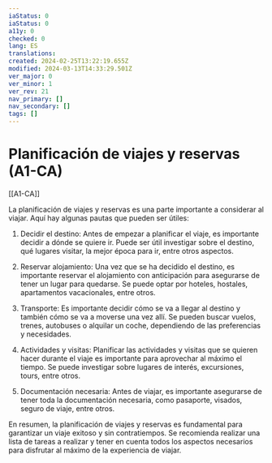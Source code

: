 ```yaml
---
iaStatus: 0
iaStatus: 0
a11y: 0
checked: 0
lang: ES
translations: 
created: 2024-02-25T13:22:19.655Z
modified: 2024-03-13T14:33:29.501Z
ver_major: 0
ver_minor: 1
ver_rev: 21
nav_primary: []
nav_secondary: []
tags: []
---
```

# Planificación de viajes y reservas (A1-CA)

[[A1-CA]]

La planificación de viajes y reservas es una parte importante a considerar al viajar. Aquí hay algunas pautas que pueden ser útiles:

1. Decidir el destino: Antes de empezar a planificar el viaje, es importante decidir a dónde se quiere ir. Puede ser útil investigar sobre el destino, qué lugares visitar, la mejor época para ir, entre otros aspectos.

2. Reservar alojamiento: Una vez que se ha decidido el destino, es importante reservar el alojamiento con anticipación para asegurarse de tener un lugar para quedarse. Se puede optar por hoteles, hostales, apartamentos vacacionales, entre otros.

3. Transporte: Es importante decidir cómo se va a llegar al destino y también cómo se va a moverse una vez allí. Se pueden buscar vuelos, trenes, autobuses o alquilar un coche, dependiendo de las preferencias y necesidades.

4. Actividades y visitas: Planificar las actividades y visitas que se quieren hacer durante el viaje es importante para aprovechar al máximo el tiempo. Se puede investigar sobre lugares de interés, excursiones, tours, entre otros.

5. Documentación necesaria: Antes de viajar, es importante asegurarse de tener toda la documentación necesaria, como pasaporte, visados, seguro de viaje, entre otros.

En resumen, la planificación de viajes y reservas es fundamental para garantizar un viaje exitoso y sin contratiempos. Se recomienda realizar una lista de tareas a realizar y tener en cuenta todos los aspectos necesarios para disfrutar al máximo de la experiencia de viajar.

